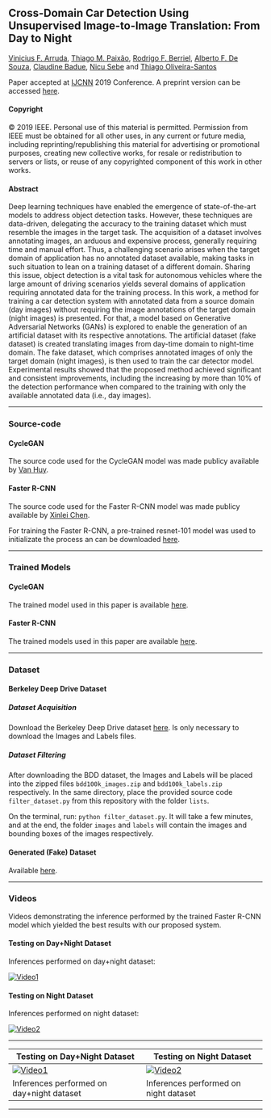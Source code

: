 ## Cross-Domain Car Detection Using Unsupervised Image-to-Image Translation: From Day to Night

[Vinicius F. Arruda](viniciusarruda.github.io), [Thiago M. Paixão](https://sites.google.com/site/professorpx), [Rodrigo F. Berriel](http://rodrigoberriel.com), [Alberto F. De Souza](https://inf.ufes.br/~alberto), [Claudine Badue](https://www.inf.ufes.br/~claudine/), [Nicu Sebe](http://disi.unitn.it/~sebe/) and [Thiago Oliveira-Santos](https://www.inf.ufes.br/~todsantos/home)

<!---Published in *todo*: [DOI](https://www.google.com/)-->
Paper accepted at [IJCNN](https://www.ijcnn.org/) 2019 Conference.
A preprint version can be accessed [here](https://drive.google.com/file/d/162QG-V5-ogNFTtwFJi_GeDKrPzdnTH0X/view?usp=sharing).

#### Copyright

&copy; 2019 IEEE. Personal use of this material is permitted.  Permission from IEEE must be obtained for all other uses, in any current or future media, including reprinting/republishing this material for advertising or promotional purposes, creating new collective works, for resale or redistribution to servers or lists, or reuse of any copyrighted component of this work in other works.

#### Abstract

Deep learning techniques have enabled the emergence of state-of-the-art models to address object detection tasks. However, these techniques are data-driven, delegating the accuracy to the training dataset which must resemble the images in the target task. The acquisition of a dataset involves annotating images, an arduous and expensive process, generally requiring time and manual effort. Thus, a challenging scenario arises when the target domain of application has no annotated dataset available, making tasks in such situation to lean on a training dataset of a different domain.
Sharing this issue, object detection is a vital task for autonomous vehicles where the large amount of driving scenarios yields several domains of application requiring annotated data for the training process.
In this work, a method for training a car detection system with annotated data from a source domain (day images) without requiring the image annotations of the target domain (night images) is presented. 
For that, a model based on Generative Adversarial Networks (GANs) is explored to enable the generation of an artificial dataset with its respective annotations. The artificial dataset (fake dataset) is created translating images from day-time domain to night-time domain. The fake dataset, which comprises annotated images of only the target domain (night images), is then used to train the car detector model. Experimental results showed that the proposed method achieved significant and consistent improvements, including the increasing by more than 10% of the detection performance when compared to the training with only the available annotated data (i.e., day images).

---

### Source-code

#### CycleGAN

The source code used for the CycleGAN model was made publicy available by [Van Huy](https://github.com/vanhuyz/CycleGAN-TensorFlow).

#### Faster R-CNN

The source code used for the Faster R-CNN model was made publicy available by [Xinlei Chen](https://github.com/endernewton/tf-faster-rcnn).

For training the Faster R-CNN, a pre-trained resnet-101 model was used to initializate the process an can be downloaded [here](http://download.tensorflow.org/models/resnet_v1_101_2016_08_28.tar.gz).

---

### Trained Models

#### CycleGAN

The trained model used in this paper is available [here](https://drive.google.com/drive/folders/17CJ5-cOK2CteZTPtRaT7rfW8oSt38CCe?usp=sharing).

#### Faster R-CNN

The trained models used in this paper are available [here](https://drive.google.com/drive/folders/1XRtExg-QGVA-DFJ1EKf8L0GLCxe5wIqH?usp=sharing).

---

### Dataset

#### Berkeley Deep Drive Dataset

##### Dataset Acquisition

Download the Berkeley Deep Drive dataset [here](https://bdd-data.berkeley.edu/).
Is only necessary to download the Images and Labels files.

##### Dataset Filtering

After downloading the BDD dataset, the Images and Labels will be placed into the zipped files `bdd100k_images.zip` and `bdd100k_labels.zip` respectively. In the same directory, place the provided source code `filter_dataset.py` from this repository with the folder `lists`.

On the terminal, run: `python filter_dataset.py`.
It will take a few minutes, and at the end, the folder `images` and `labels` will contain the images and bounding boxes of the images respectively. 

#### Generated (Fake) Dataset

Available [here](https://drive.google.com/drive/folders/1ZoXfgpTT1N5eOsI4-Tcv0id3mqij5gsP?usp=sharing).

---

### Videos

Videos demonstrating the inference performed by the trained Faster R-CNN model which yielded the best results with our proposed system.

#### Testing on Day+Night Dataset

Inferences performed on day+night dataset:

[![Video1](https://github.com/viniciusarruda/cross-domain-car-detection/blob/master/images/day_plus_night_video_overview.png)](https://youtu.be/qENxVuUXa0s)

#### Testing on Night Dataset

Inferences performed on night dataset:

[![Video2](https://github.com/viniciusarruda/cross-domain-car-detection/blob/master/images/night_video_overview.png)](https://youtu.be/MqZ2I-h_FOA)

---

 Testing on Day+Night Dataset | Testing on Night Dataset 
-------------------------|-------------------------
[![Video1](https://github.com/viniciusarruda/cross-domain-car-detection/blob/master/images/day_plus_night_video_overview.png)](https://youtu.be/qENxVuUXa0s)  |  [![Video2](https://github.com/viniciusarruda/cross-domain-car-detection/blob/master/images/night_video_overview.png)](https://youtu.be/MqZ2I-h_FOA)
 Inferences performed on day+night dataset | Inferences performed on night dataset 

---

<!--### BibTeX-->

<!--Coming Soon !-->


<!--
    @article{berriel2017grsl,
        Author  = {Rodrigo F. Berriel and Andre T. Lopes and Alberto F. de Souza and Thiago Oliveira-Santos},
        Title   = {{Deep Learning Based Large-Scale Automatic Satellite Crosswalk Classification}},
        Journal = {IEEE Geoscience and Remote Sensing Letters},
        Year    = {2017},
        DOI     = {10.1109/LGRS.2017.2719863},
        ISSN    = {1545-598X},
    }
-->
